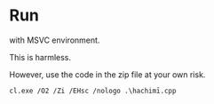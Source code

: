# Run

with MSVC environment.

This is harmless.

However, use the code in the zip file at your own risk.

```
cl.exe /O2 /Zi /EHsc /nologo .\hachimī.cpp
```